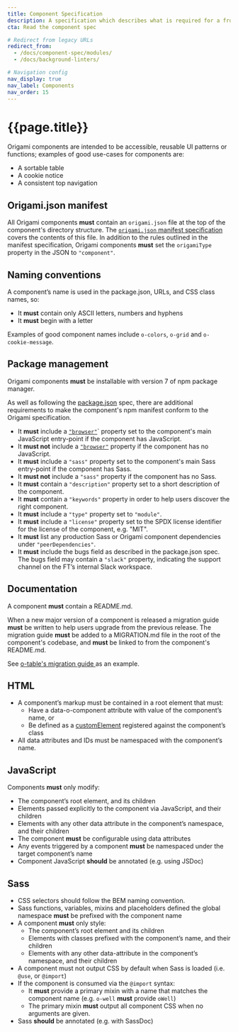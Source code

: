 ```yaml
---
title: Component Specification
description: A specification which describes what is required for a front-end component to be considered an Origami component
cta: Read the component spec

# Redirect from legacy URLs
redirect_from:
  - /docs/component-spec/modules/
  - /docs/background-linters/

# Navigation config
nav_display: true
nav_label: Components
nav_order: 15
---
```


# {{page.title}}

Origami components are intended to be accessible, reusable UI patterns or
functions; examples of good use-cases for components are:

- A sortable table
- A cookie notice
- A consistent top navigation

## Origami.json manifest

All Origami components **must** contain an `origami.json` file at the top of the
component's directory structure. The [`origami.json` manifest
specification](/spec/v2/manifest/) covers the contents of this file. In addition
to the rules outlined in the manifest specification, Origami components **must**
set the `origamiType` property in the JSON to `"component"`.

## Naming conventions

A component’s name is used in the package.json, URLs, and CSS class names, so:

- It **must** contain only ASCII letters, numbers and hyphens
- It **must** begin with a letter

<aside>
	Examples of good component names include
	<code>o-colors</code>,
	<code>o-grid</code> and
	<code>o-cookie-message</code>.
</aside>

## Package management

Origami components **must** be installable with version 7 of npm package
manager.

As well as following the
[package.json](https://docs.npmjs.com/cli/v7/configuring-npm/package-json) spec,
there are additional requirements to make the component's npm manifest conform
to the Origami specification.

- It **must** include a
[`"browser"`](https://docs.npmjs.com/cli/v7/configuring-npm/package-json#browser)`
  property set to the component's main JavaScript entry-point if the component
  has JavaScript.
- It **must not** include a
  [`"browser"`](https://docs.npmjs.com/cli/v7/configuring-npm/package-json#browser)
  property if the component has no JavaScript.
- It **must** include a `"sass"` property set to the component's main Sass
  entry-point if the component has Sass.
- It **must not** include a `"sass"` property if the component has no Sass.
- It **must** contain a `"description"` property set to a short description of the
  component.
- It **must** contain a `"keywords"` property in order to help users discover the right
  component.
- It **must** include a `"type"` property set to `"module"`.
- It **must** include a `"license"` property set to the SPDX license identifier for the
  license of the component, e.g. "MIT".
- It **must** list any production Sass or Origami component dependencies under
  `"peerDependencies"`.
- It **must** include the bugs field as described in the package.json spec. The
  bugs field may contain a `"slack"` property, indicating the support channel on
  the FT’s internal Slack workspace.

## Documentation

A component **must** contain a README.md.

When a new major version of a component is released a migration guide **must** be
written to help users upgrade from the previous release. The migration guide
**must** be added to a MIGRATION.md file in the root of the component's codebase,
and **must** be linked to from the component's README.md.

<aside>
	See
	<a href="https://github.com/Financial-Times/o-table#migration">
		o-table's migration guide
	</a>
	as an example.
</aside>

## HTML

- A component’s markup must be contained in a root element that must:
	- Have a data-o-component attribute with value of the component’s name, or
	- Be defined as a
	  [customElement](https://html.spec.whatwg.org/multipage/custom-elements.html#custom-element)
	  registered against the component’s class
- All data attributes and IDs must be namespaced with the component’s name.

## JavaScript

Components **must** only modify:
- The component’s root element, and its children
- Elements passed explicitly to the component via JavaScript, and their children
- Elements with any other data attribute in the component’s namespace, and their
  children
- The component **must** be configurable using data attributes
- Any events triggered by a component **must** be namespaced under the target
  component’s name
- Component JavaScript **should** be annotated (e.g. using JSDoc)

## Sass

- CSS selectors should follow the BEM naming convention.
- Sass functions, variables, mixins and placeholders defined the global
  namespace **must** be prefixed with the component name
- A component **must** only style:
	- The component’s root element and its children
	- Elements with classes prefixed with the component’s name, and their
	  children
	- Elements with any other data-attribute in the component’s namespace, and
	  their children
- A component must not output CSS by default when Sass is loaded (i.e. `@use`, or
  `@import`)
- If the component is consumed via the `@import` syntax:
	- It **must** provide a primary mixin with a name that matches the component
	  name (e.g. `o-well` **must** provide `oWell`)
	- The primary mixin **must** output all component CSS when no arguments are
	  given.
- Sass **should** be annotated (e.g. with SassDoc)
